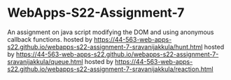 # WebApps-S22-Assignment-7
An assignment on java script modifying the DOM and using anonymous callback functions.
hosted by <https://44-563-web-apps-s22.github.io/webapps-s22-assignment-7-sravanijakkula/hunt.html>
hosted by <https://44-563-web-apps-s22.github.io/webapps-s22-assignment-7-sravanijakkula/queue.html>
hosted by <https://44-563-web-apps-s22.github.io/webapps-s22-assignment-7-sravanijakkula/reaction.html>
